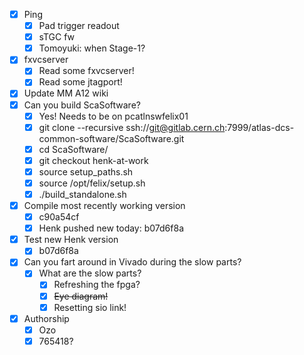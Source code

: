- [x] Ping
  - [x] Pad trigger readout
  - [x] sTGC fw
  - [x] Tomoyuki: when Stage-1?
- [x] fxvcserver
  - [x] Read some fxvcserver!
  - [x] Read some jtagport!
- [x] Update MM A12 wiki
- [x] Can you build ScaSoftware?
  - [x] Yes! Needs to be on pcatlnswfelix01
  - [x] git clone --recursive ssh://git@gitlab.cern.ch:7999/atlas-dcs-common-software/ScaSoftware.git
  - [x] cd ScaSoftware/
  - [x] git checkout henk-at-work
  - [x] source setup_paths.sh
  - [x] source /opt/felix/setup.sh
  - [x] ./build_standalone.sh
- [x] Compile most recently working version
  - [x] c90a54cf
  - [x] Henk pushed new today: b07d6f8a
- [x] Test new Henk version
  - [x] b07d6f8a
- [x] Can you fart around in Vivado during the slow parts?
  - [x] What are the slow parts?
    - [x] Refreshing the fpga?
    - [x] <del>Eye diagram!</del>
    - [x] Resetting sio link!
- [x] Authorship
  - [x] Ozo
  - [x] 765418?

